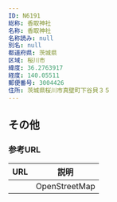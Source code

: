```yaml
---
ID: N6191
総称: 香取神社
名称: 香取神社
名称読み: null
別名: null
都道府県: 茨城県
区域: 桜川市
緯度: 36.2763917
経度: 140.05511
郵便番号: 3004426
住所: 茨城県桜川市真壁町下谷貝３５
---
```


## その他

### 参考URL

| URL | 説明          |
| --- | ------------- |
|     | OpenStreetMap |
